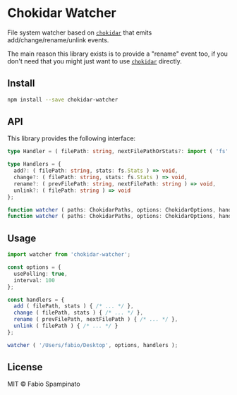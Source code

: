 # Chokidar Watcher

File system watcher based on [`chokidar`](https://github.com/paulmillr/chokidar) that emits add/change/rename/unlink events.

The main reason this library exists is to provide a "rename" event too, if you don't need that you might just want to use [`chokidar`](https://github.com/paulmillr/chokidar) directly.

## Install

```sh
npm install --save chokidar-watcher
```

## API

This library provides the following interface:

```ts
type Handler = ( filePath: string, nextFilePathOrStats?: import ( 'fs' ).Stats | string ) => void;

type Handlers = {
  add?: ( filePath: string, stats: fs.Stats ) => void,
  change?: ( filePath: string, stats: fs.Stats ) => void,
  rename?: ( prevFilePath: string, nextFilePath: string ) => void,
  unlink?: ( filePath: string ) => void
};

function watcher ( paths: ChokidarPaths, options: ChokidarOptions, handler: Handler ): ChokidarWatcher // Basically the same API as chokidar, plus the "handler" function which will handle all events
function watcher ( paths: ChokidarPaths, options: ChokidarOptions, handlers: Handlers ): ChokidarWatcher // Basically the same API as chokidar, plus the "handlers" object
```

## Usage

```ts
import watcher from 'chokidar-watcher';

const options = {
  usePolling: true,
  interval: 100
};

const handlers = {
  add ( filePath, stats ) { /* ... */ },
  change ( filePath, stats ) { /* ... */ },
  rename ( prevFilePath, nextFilePath ) { /* ... */ },
  unlink ( filePath ) { /* ... */ }
};

watcher ( '/Users/fabio/Desktop', options, handlers );
```

## License

MIT © Fabio Spampinato
